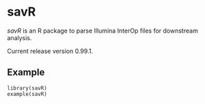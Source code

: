 savR
================================

*savR* is an R package to parse Illumina InterOp
files for downstream analysis.

Current release version 0.99.1.

Example
--------

```
library(savR)
example(savR)
```
